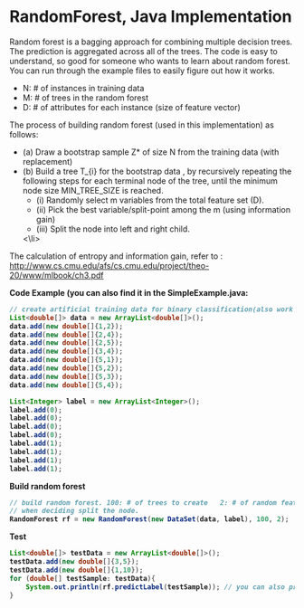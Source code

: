 RandomForest, Java Implementation
=============================

Random forest is a bagging approach for combining multiple decision trees. The prediction is aggregated 
across all of the trees. The code is easy to understand, so good for someone who wants to learn about random forest. 
You can run through the example files to easily figure out how it works. 


<ul>
<li>N: # of instances in training data</li>
<li>M: # of trees in the random forest</li>
<li>D: # of attributes for each instance (size of feature vector)</li>
</ul>



The process of building random forest (used in this implementation) as follows:
<ul>
 <li>(a) Draw a bootstrap sample Z* of size N from the training data (with replacement) </li>
 <li>(b) Build a tree T_{i} for the bootstrap data , by recursively
      repeating the following steps for each terminal node of the tree, until 
      the minimum node size MIN_TREE_SIZE is reached. 
    <ul>
      <li>(i) Randomly select m variables from the total feature set (D). </li>
      <li> (ii) Pick the best variable/split-point among the m (using information gain)</li>
      <li> (iii) Split the node into left and right child. </li>
    </ul>
 <\li>
</ul>


The calculation of entropy and information gain, 
refer to : http://www.cs.cmu.edu/afs/cs.cmu.edu/project/theo-20/www/mlbook/ch3.pdf


<b>Code Example (you can also find it in the SimpleExample.java:<b>
```java
// create artificial training data for binary classification(also work for multi-class). 
List<double[]> data = new ArrayList<double[]>();
data.add(new double[]{1,2});
data.add(new double[]{2,4});
data.add(new double[]{2,5});
data.add(new double[]{3,4});
data.add(new double[]{5,1});
data.add(new double[]{5,2});
data.add(new double[]{5,3});
data.add(new double[]{5,4});

List<Integer> label = new ArrayList<Integer>();
label.add(0);
label.add(0);
label.add(0);
label.add(0);
label.add(1);
label.add(1);
label.add(1);
label.add(1);   
```

<b> Build random forest <b>
```java
// build random forest. 100: # of trees to create   2: # of random features to select 
// when deciding split the node.
RandomForest rf = new RandomForest(new DataSet(data, label), 100, 2);
```
<b> Test </b>
```java
List<double[]> testData = new ArrayList<double[]>();
testData.add(new double[]{3,5});   
testData.add(new double[]{1,10});  
for (double[] testSample: testData){
    System.out.println(rf.predictLabel(testSample)); // you can also predict label probability. 
}
```
